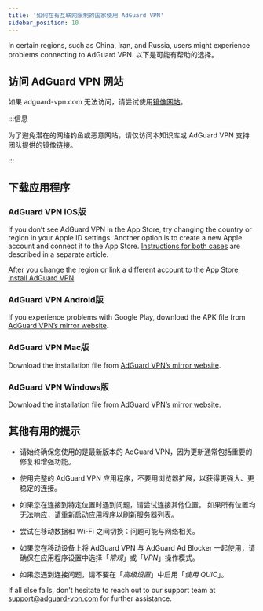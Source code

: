 ```yaml
---
title: '如何在有互联网限制的国家使用 AdGuard VPN'
sidebar_position: 10
---
```


In certain regions, such as China, Iran, and Russia, users might experience problems connecting to AdGuard VPN. 以下是可能有帮助的选择。

## 访问 AdGuard VPN 网站

如果 adguard-vpn.com 无法访问，请尝试使用[镜像网站](https://adguardvpn-help.com/)。

:::信息

为了避免潜在的网络钓鱼或恶意网站，请仅访问本知识库或 AdGuard VPN 支持团队提供的镜像链接。

:::

## 下载应用程序

### AdGuard VPN iOS版

If you don’t see AdGuard VPN in the App Store, try changing the country or region in your Apple ID settings. Another option is to create a new Apple account and connect it to the App Store. [Instructions for both cases](/adguard-vpn-for-ios/solving-problems/app-store) are described in a separate article.

After you change the region or link a different account to the App Store, [install AdGuard VPN](https://apps.apple.com/us/app/adguard-vpn-unlimited-fast/id1525373602).

### AdGuard VPN Android版

If you experience problems with Google Play, download the APK file from [AdGuard VPN’s mirror website](https://adguardvpn-help.com/android/overview.html).

### AdGuard VPN Mac版

Download the installation file from [AdGuard VPN’s mirror website](https://adguardvpn-help.com/windows/overview.html).

### AdGuard VPN Windows版

Download the installation file from [AdGuard VPN’s mirror website](https://adguardvpn-help.com/mac/overview.html).

## 其他有用的提示

- 请始终确保您使用的是最新版本的 AdGuard VPN，因为更新通常包括重要的修复和增强功能。

- 使用完整的 AdGuard VPN 应用程序，不要用浏览器扩展，以获得更强大、更稳定的连接。

- 如果您在连接到特定位置时遇到问题，请尝试连接其他位置。 如果所有位置均无法响应，请重新启动应用程序以刷新服务器列表。

- 尝试在移动数据和 Wi-Fi 之间切换：问题可能与网络相关。

- 如果您在移动设备上将 AdGuard VPN 与 AdGuard Ad Blocker 一起使用，请确保在应用程序设置中选择「*常规*」或「*VPN*」操作模式。

- 如果您遇到连接问题，请不要在「*高级设置*」中启用「*使用 QUIC*」。

If all else fails, don't hesitate to reach out to our support team at <support@adguard-vpn.com> for further assistance.
